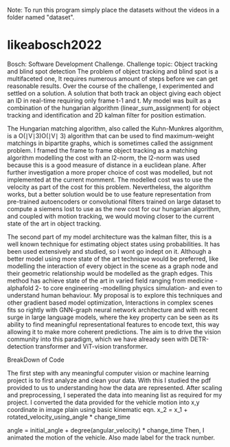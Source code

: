 Note: To run this program simply place the datasets without the videos in a folder named "dataset".

# likeabosch2022
Bosch: Software Development Challenge.
Challenge topic: Object tracking and blind spot detection
The problem of object tracking and blind spot is a multifaceted one, It requires numerous amount of steps before we can get reasonable results. Over the course of the challenge, I experimented and settled on a solution. A solution that both track an object giving each object an ID in real-time requiring only frame t-1 and t.
My model was built as a combination of the hungarian algorithm (linear_sum_assignment)  for object tracking and identification and 2D kalman filter for position estimation.

The Hungarian matching algorithm, also called the Kuhn-Munkres algorithm, is a O(∣V∣3)O(∣V∣ 3) algorithm that can be used to find maximum-weight matchings in bipartite graphs, which is sometimes called the assignment problem. I framed the frame to frame object tracking as a matching algorithm modelling the cost with an l2-norm, the l2-norm was used because this is a good measure of distance in a euclidean plane. After further investigation a more proper choice of cost was modelled, but not implemented at the current momment. The modelled cost was to use the velocity as part of the cost for this problem.
 Nevertheless, the algorithm works, but a better solution would be to use feature representation from pre-trained autoencoders or convolutional filters trained on large dataset to compute a siemens lost to use as the new cost for our hungarian algorithm, and coupled with motion tracking, we would moving closer to the current state of the art in object tracking.
 
The second part of my model architecture was the kalman filter, this is a well known technique for estimating object states using probabilities. It has been used extensively and studied, so I wont go indept on it. Although a better model using more state of the art technique would be preferred, like modelling the interaction of every object in the scene as a graph node and their geometric relationship would be modelled as the graph edges. This method has achieve state of the art in varied field ranging from medicine - alphafold 2-  to core engineering -modelling physics simulation- and even to understand human behaviour.
My proposal is to explore this techniques and other gradient based model optimization, Interactions in complex scenes fits so rightly with GNN-graph neural network architecture and with recent surge in large language models, where the key property can be seen as its ability to find meaningful representational features to encode text, this way allowing it to make more coherent predictions. The aim is to drive the vision community into this paradigm, which we have already seen with DETR-detection transformer and ViT-vision transformer.

BreakDown of Code

 The first step with any meaningful computer vision or machine learning project is to first analyze and clean your data. With this I studied the pdf provided to us to understanding how the data are represented. After scaling and preprocessing, I seperated the data into meaning list as required for my project. I converted the data provided for the vehicle motion into x,y coordinate in image plain using basic kinematic eqn.
x_2 = x_1 + rotated_velocity_using_angle * change_time

angle = initial_angle + degree(angular_velocity) * change_time
Then, I animated the motion of the vehicle. Also made label for the track number.
